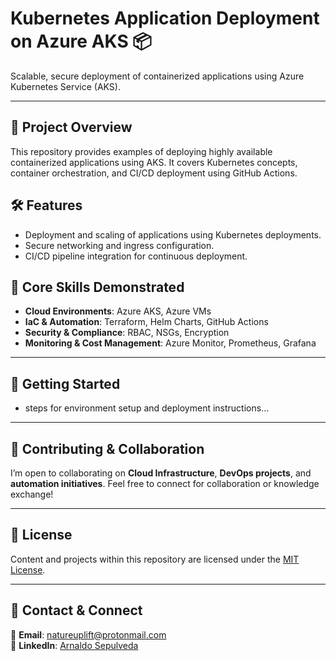 # Kubernetes Application Deployment on Azure AKS 📦

Scalable, secure deployment of containerized applications using Azure Kubernetes Service (AKS).

---

## 📖 Project Overview

This repository provides examples of deploying highly available containerized applications using AKS. It covers Kubernetes concepts, container orchestration, and CI/CD deployment using GitHub Actions.

## 🛠️ Features

- Deployment and scaling of applications using Kubernetes deployments.
- Secure networking and ingress configuration.
- CI/CD pipeline integration for continuous deployment.

## 🌟 Core Skills Demonstrated

- **Cloud Environments**: Azure AKS, Azure VMs
- **IaC & Automation**: Terraform, Helm Charts, GitHub Actions
- **Security & Compliance**: RBAC, NSGs, Encryption
- **Monitoring & Cost Management**: Azure Monitor, Prometheus, Grafana

---

## 📌 Getting Started

- steps for environment setup and deployment instructions...

---

## 🤝 Contributing & Collaboration

I’m open to collaborating on **Cloud Infrastructure**, **DevOps projects**, and **automation initiatives**. Feel free to connect for collaboration or knowledge exchange!

---

## 📜 License

Content and projects within this repository are licensed under the [MIT License](LICENSE).

---

## 📧 Contact & Connect

📩 **Email**: [natureuplift@protonmail.com](mailto:natureuplift@protonmail.com)  
🔗 **LinkedIn**: [Arnaldo Sepulveda](https://www.linkedin.com/in/arnaldo-sepulveda)
